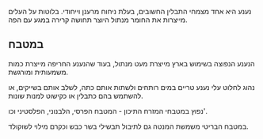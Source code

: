 נענע היא אחד מצמחי התבלין החשובים, בעלת ניחוח מרענן וייחודי. בלוטות על העלים מייצרות את החומר מנתול היוצר תחושה קרירה במגע עם הפה. 

## במטבח

הנענע הנפוצה בשימוש בארץ מייצרת מעט מנתול, בעוד שהנענע החריפה מייצרת כמות משמעותית ומורגשת.

נהוג לחלוט עלי נענע טריים במים רותחים ולשתות אותם כתה, לשלב אותם בשייקים, או להשתמש בהם כתבלין או כקישוט למנות שונות.

נפוץ במטבחי המזרח התיכון - המטבח הפרסי, הלבנוני, הפלסטיני וכו'.

במטבח הבריטי משמשת המנטה גם לתיבול תבשילי בשר כבש וכקרם מילוי לשוקולד.